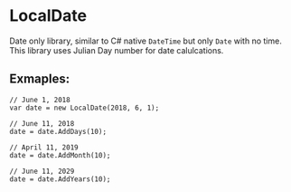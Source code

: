# LocalDate

Date only library, similar to C# native `DateTime` but only `Date` with no time. This library uses Julian Day number for date calulcations.

## Exmaples:
```
// June 1, 2018
var date = new LocalDate(2018, 6, 1);

// June 11, 2018
date = date.AddDays(10);

// April 11, 2019
date = date.AddMonth(10);

// June 11, 2029
date = date.AddYears(10);

```
